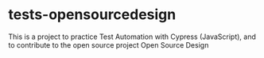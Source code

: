 # tests-opensourcedesign
This is a project to practice Test Automation with Cypress (JavaScript), and to contribute to the open source project Open Source Design
